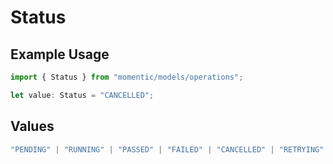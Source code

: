 # Status

## Example Usage

```typescript
import { Status } from "momentic/models/operations";

let value: Status = "CANCELLED";
```

## Values

```typescript
"PENDING" | "RUNNING" | "PASSED" | "FAILED" | "CANCELLED" | "RETRYING" | "WAITING_FOR_USER"
```